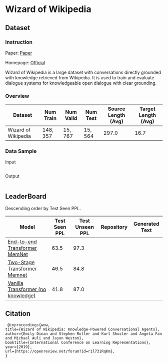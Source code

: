 # Wizard of Wikipedia

## Dataset

### Instruction

Paper: [Paper](https://arxiv.org/abs/1811.01241)

Homepage: [Official](https://parl.ai/projects/wizard_of_wikipedia/)

Wizard of Wikipedia is a large dataset with conversations directly grounded with knowledge retrieved from Wikipedia. It is used to train and evaluate dialogue systems for knowledgeable open dialogue with clear grounding.

### Overview

| Dataset             | Num Train | Num Valid | Num Test | Source Length (Avg) | Target Length (Avg) |
| ------------------- | --------- | --------- | -------- | ------------------- | ------------------- |
| Wizard of Wikipedia | $148,357$ | $15,767$  | $15,564$ | $297.0$             | $16.7$              |

### Data Sample

Input

```

```

Output

```

```

## LeaderBoard

Descending order by Test Seen PPL.

| Model                                                        | Test Seen PPL | Test Unseen PPL | Repository | Generated Text |
| ------------------------------------------------------------ | ------------- | --------------- | ---------- | -------------- |
| [End-to-end Transformer MemNet](https://arxiv.org/abs/1811.01241) | $63.5$        | $97.3$          |            |                |
| [Two-Stage Transformer Memnet](https://arxiv.org/abs/1811.01241) | $46.5$        | $84.8$          |            |                |
| [Vanilla Transformer (no knowledge)](https://arxiv.org/abs/1811.01241) | $41.8$        | $87.0$          |            |                |

## Citation

```
 @inproceedings{wow,
title={Wizard of Wikipedia: Knowledge-Powered Conversational Agents},
author={Emily Dinan and Stephen Roller and Kurt Shuster and Angela Fan and Michael Auli and Jason Weston},
booktitle={International Conference on Learning Representations},
year={2019},
url={https://openreview.net/forum?id=r1l73iRqKm},
}
```